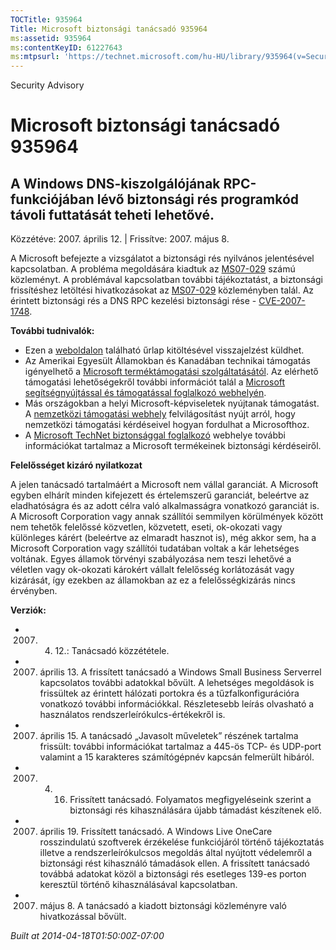```yaml
---
TOCTitle: 935964
Title: Microsoft biztonsági tanácsadó 935964
ms:assetid: 935964
ms:contentKeyID: 61227643
ms:mtpsurl: 'https://technet.microsoft.com/hu-HU/library/935964(v=Security.10)'
---
```


Security Advisory

Microsoft biztonsági tanácsadó 935964
=====================================

A Windows DNS-kiszolgálójának RPC-funkciójában lévő biztonsági rés programkód távoli futtatását teheti lehetővé.
----------------------------------------------------------------------------------------------------------------

Közzétéve: 2007. április 12. | Frissítve: 2007. május 8.

A Microsoft befejezte a vizsgálatot a biztonsági rés nyilvános jelentésével kapcsolatban. A probléma megoldására kiadtuk az [MS07-029](http://go.microsoft.com/fwlink/?linkid=88083) számú közleményt. A problémával kapcsolatban további tájékoztatást, a biztonsági frissítéshez letöltési hivatkozásokat az [MS07-029](http://go.microsoft.com/fwlink/?linkid=88083) közleményben talál. Az érintett biztonsági rés a DNS RPC kezelési biztonsági rése - [CVE-2007-1748](http://www.cve.mitre.org/cgi-bin/cvename.cgi?name=cve-2007-1748).

**További tudnivalók:**

-   Ezen a [weboldalon](https://support.microsoft.com/common/survey.aspx?scid=sw;en;1257&amp;showpage=1&amp;ws=technet&amp;sd=tech) található űrlap kitöltésével visszajelzést küldhet.
-   Az Amerikai Egyesült Államokban és Kanadában technikai támogatás igényelhető a [Microsoft terméktámogatási szolgáltatásától](http://go.microsoft.com/fwlink/?linkid=21131). Az elérhető támogatási lehetőségekről további információt talál a [Microsoft segítségnyújtással és támogatással foglalkozó webhelyén](http://support.microsoft.com/).
-   Más országokban a helyi Microsoft-képviseletek nyújtanak támogatást. A [nemzetközi támogatási webhely](http://go.microsoft.com/fwlink/?linkid=21155) felvilágosítást nyújt arról, hogy nemzetközi támogatási kérdéseivel hogyan fordulhat a Microsofthoz.
-   A [Microsoft TechNet biztonsággal foglalkozó](http://go.microsoft.com/fwlink/?linkid=21132) webhelye további információkat tartalmaz a Microsoft termékeinek biztonsági kérdéseiről.

**Felelősséget kizáró nyilatkozat**

A jelen tanácsadó tartalmáért a Microsoft nem vállal garanciát. A Microsoft egyben elhárít minden kifejezett és értelemszerű garanciát, beleértve az eladhatóságra és az adott célra való alkalmasságra vonatkozó garanciát is. A Microsoft Corporation vagy annak szállítói semmilyen körülmények között nem tehetők felelőssé közvetlen, közvetett, eseti, ok-okozati vagy különleges kárért (beleértve az elmaradt hasznot is), még akkor sem, ha a Microsoft Corporation vagy szállítói tudatában voltak a kár lehetséges voltának. Egyes államok törvényi szabályozása nem teszi lehetővé a véletlen vagy ok-okozati károkért vállalt felelősség korlátozását vagy kizárását, így ezekben az államokban az ez a felelősségkizárás nincs érvényben.

**Verziók:**

-   2007. 04. 12.: Tanácsadó közzététele.
-   2007. április 13. A frissített tanácsadó a Windows Small Business Serverrel kapcsolatos további adatokkal bővült. A lehetséges megoldások is frissültek az érintett hálózati portokra és a tűzfalkonfigurációra vonatkozó további információkkal. Részletesebb leírás olvasható a használatos rendszerleírókulcs-értékekről is.
-   2007. április 15. A tanácsadó „Javasolt műveletek” részének tartalma frissült: további információkat tartalmaz a 445-ös TCP- és UDP-port valamint a 15 karakteres számítógépnév kapcsán felmerült hibáról.
-   2007. 04. 16. Frissített tanácsadó. Folyamatos megfigyeléseink szerint a biztonsági rés kihasználására újabb támadást készítenek elő.
-   2007. április 19. Frissített tanácsadó. A Windows Live OneCare rosszindulatú szoftverek érzékelése funkciójáról történő tájékoztatás illetve a rendszerleírókulcsos megoldás által nyújtott védelemről a biztonsági rést kihasználó támadások ellen. A frissített tanácsadó továbbá adatokat közöl a biztonsági rés esetleges 139-es porton keresztül történő kihasználásával kapcsolatban.
-   2007. május 8. A tanácsadó a kiadott biztonsági közleményre való hivatkozással bővült.

*Built at 2014-04-18T01:50:00Z-07:00*
